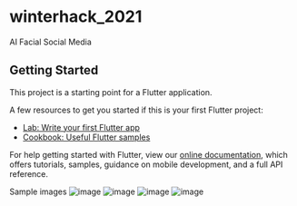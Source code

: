 # winterhack_2021

AI Facial Social Media

## Getting Started

This project is a starting point for a Flutter application.

A few resources to get you started if this is your first Flutter project:

- [Lab: Write your first Flutter app](https://flutter.dev/docs/get-started/codelab)
- [Cookbook: Useful Flutter samples](https://flutter.dev/docs/cookbook)

For help getting started with Flutter, view our
[online documentation](https://flutter.dev/docs), which offers tutorials,
samples, guidance on mobile development, and a full API reference.


Sample images
![image](https://user-images.githubusercontent.com/60831265/126900881-88514559-1da1-49d2-ab9c-848586a04f2b.png)
![image](https://user-images.githubusercontent.com/60831265/126900906-96014d5b-e1d5-471f-b797-8de423af87f9.png)
![image](https://user-images.githubusercontent.com/60831265/126901028-8651bd44-4986-4d19-bf24-988729f6119c.png)
![image](https://user-images.githubusercontent.com/60831265/126901079-d2d4ee57-0a46-495f-921f-dd6ce1b072ea.png)
